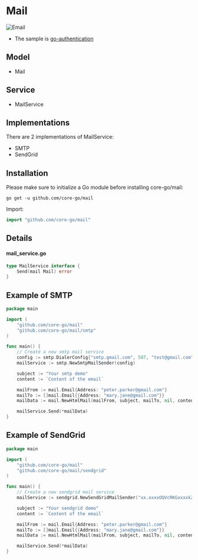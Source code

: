 # Mail
![Email](https://camo.githubusercontent.com/1a239ae784d3f8c33517b2b4b0860f6e438432c6589191072ae773204918fc39/68747470733a2f2f63646e2d696d616765732d312e6d656469756d2e636f6d2f6d61782f3830302f312a374a46344f47397a427973754a71724f4958324a76672e706e67)
- The sample is [go-authentication](https://github.com/project-samples/go-authentication)

## Model
- Mail

## Service
- MailService

## Implementations
There are 2 implementations of MailService:
- SMTP
- SendGrid

## Installation
Please make sure to initialize a Go module before installing core-go/mail:

```shell
go get -u github.com/core-go/mail
```

Import:
```go
import "github.com/core-go/mail"
```

## Details
#### mail_service.go
```go
type MailService interface {
	Send(mail Mail) error
}
```

## Example of SMTP
```go
package main

import (
	"github.com/core-go/mail"
	"github.com/core-go/mail/smtp"
)

func main() {
	// Create a new smtp mail service 
	config := smtp.DialerConfig{"smtp.gmail.com", 587, "test@gmail.com", "test", true}
	mailService := smtp.NewSmtpMailSender(config)

	subject := "Your smtp demo"
	content := `Content of the email`

	mailFrom := mail.Email{Address: "peter.parker@gmail.com"}
	mailTo := []mail.Email{{Address: "mary.jane@gmail.com"}}
	mailData := mail.NewHtmlMail(mailFrom, subject, mailTo, nil, content)

	mailService.Send(*mailData)
}
```

## Example of SendGrid
```go
package main

import (
	"github.com/core-go/mail"
	"github.com/core-go/mail/sendgrid"
)

func main() {
	// Create a new sendgrid mail service 
	mailService := sendgrid.NewSendGridMailSender("xx.xxxxOQVcRKGxxxxk2KJc4g.fM7m9NIxxxxSLNOzxxxxfxF9bH4mnRrIysJA8q-xxxx")

	subject := "Your sendgrid demo"
	content := `Content of the email`

	mailFrom := mail.Email{Address: "peter.parker@gmail.com"}
	mailTo := []mail.Email{{Address: "mary.jane@gmail.com"}}
	mailData := mail.NewHtmlMail(mailFrom, subject, mailTo, nil, content)

	mailService.Send(*mailData)
}
```

